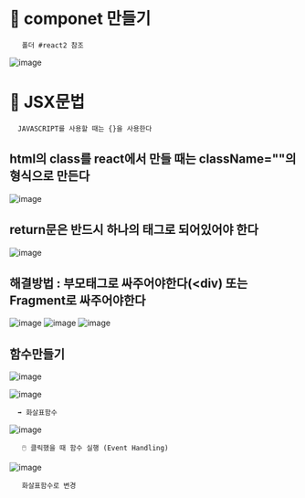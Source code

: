 # 📰 componet 만들기

       폴더 #react2 참조 
![image](https://github.com/hyejin192/react_basic/assets/129017064/221c642b-027d-4849-bde7-1edf42a51c93)

# 🧃 JSX문법

      JAVASCRIPT를 사용할 때는 {}을 사용한다
## html의 class를 react에서 만들 때는 className=""의 형식으로 만든다
![image](https://github.com/hyejin192/react_basic/assets/129017064/d3fae404-4a3d-47f9-8b51-24179db8f2a3)

## return문은 반드시 하나의 태그로 되어있어야 한다
![image](https://github.com/hyejin192/react_basic/assets/129017064/5541659f-c05b-4515-8a4c-cab6e265df13)

## 해결방법 : 부모태그로 싸주어야한다(<div) 또는 Fragment로 싸주어야한다
![image](https://github.com/hyejin192/react_basic/assets/129017064/4c48de52-127a-478c-9082-91e65ec05046)
![image](https://github.com/hyejin192/react_basic/assets/129017064/0c9931b9-5696-4123-bc50-7fd684aea7d5) ![image](https://github.com/hyejin192/react_basic/assets/129017064/737dad5a-2b33-405d-8351-6148abd84dff)

## 함수만들기
![image](https://github.com/hyejin192/react_basic/assets/129017064/69f58aa4-570e-48df-8e7f-9595cabe0167)

![image](https://github.com/hyejin192/react_basic/assets/129017064/81786e01-67ea-4f32-bb49-bf2ddc3f06ac)

      ➡️ 화살표함수

![image](https://github.com/hyejin192/react_basic/assets/129017064/cb5f49c0-1e63-4e81-8149-2c16d31e0f58)

       🖱️ 클릭했을 때 함수 실행 (Event Handling)
![image](https://github.com/hyejin192/react_basic/assets/129017064/f20660b0-3401-407a-8c10-3fa19502015f)
       
       화살표함수로 변경



      





